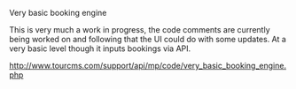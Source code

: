 Very basic booking engine

This is very much a work in progress, the code comments are currently being worked on and following that the UI could do with some updates. At a very basic level though it inputs bookings via API.

http://www.tourcms.com/support/api/mp/code/very_basic_booking_engine.php